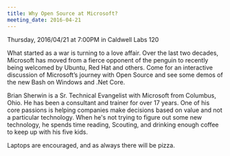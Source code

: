 ```yaml
---
title: Why Open Source at Microsoft?
meeting_date: 2016-04-21
---
```


<!-- INSERT TEXT HERE -->
Thursday, 2016/04/21 at 7:00PM in Caldwell Labs 120

What started as a war is turning to a love affair. Over the last two decades, Microsoft has moved from a fierce opponent of the penguin to recently being welcomed by Ubuntu, Red Hat and others. Come for an interactive discussion of Microsoft’s journey with Open Source and see some demos of the new Bash on Windows and .Net Core.

Brian Sherwin is a Sr. Technical Evangelist with Microsoft from Columbus, Ohio. He has been a consultant and trainer for over 17 years. One of his core passions is helping companies make decisions based on value and not a particular technology. When he's not trying to figure out some new technology, he spends time reading, Scouting, and drinking enough coffee to keep up with his five kids.

Laptops are encouraged, and as always there will be pizza.
<!-- DO NOT REMOVE -->
<!-- generated by _helpers/newPost.rb -->
